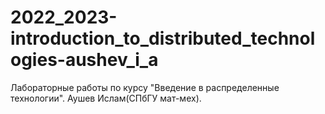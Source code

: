 # 2022_2023-introduction_to_distributed_technologies-aushev_i_a

Лабораторные работы по курсу "Введение в распределенные технологии".
Аушев Ислам(СПбГУ мат-мех).
